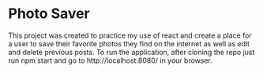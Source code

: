 Photo Saver
====================

This project was created to practice my use of react and create a place for a user to save their favorite photos they find on the internet as well as edit and delete previous posts. To run the application, after cloning the repo just run npm start and go to http://localhost:8080/ in your browser.